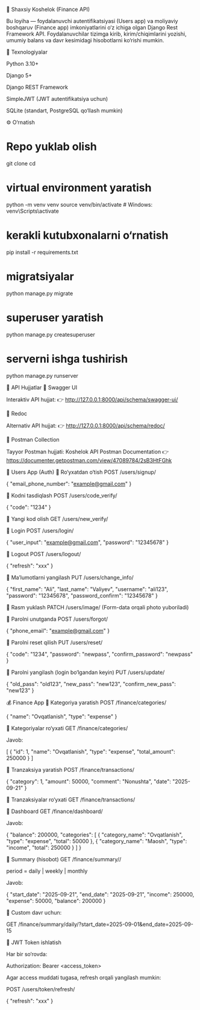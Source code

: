 📌 Shaxsiy Koshelok (Finance API)

Bu loyiha — foydalanuvchi autentifikatsiyasi (Users app) va moliyaviy boshqaruv (Finance app) imkoniyatlarini o‘z ichiga olgan Django Rest Framework API.
Foydalanuvchilar tizimga kirib, kirim/chiqimlarini yozishi, umumiy balans va davr kesimidagi hisobotlarni ko‘rishi mumkin.

🚀 Texnologiyalar

Python 3.10+

Django 5+

Django REST Framework

SimpleJWT (JWT autentifikatsiya uchun)

SQLite (standart, PostgreSQL qo‘llash mumkin)

⚙️ O‘rnatish
# Repo yuklab olish
git clone <repo-link>
cd <repo-folder>

# virtual environment yaratish
python -m venv venv
source venv/bin/activate  # Windows: venv\Scripts\activate

# kerakli kutubxonalarni o‘rnatish
pip install -r requirements.txt

# migratsiyalar
python manage.py migrate

# superuser yaratish
python manage.py createsuperuser

# serverni ishga tushirish
python manage.py runserver

📖 API Hujjatlar
🔹 Swagger UI

Interaktiv API hujjat:
👉 http://127.0.0.1:8000/api/schema/swagger-ui/

🔹 Redoc

Alternativ API hujjat:
👉 http://127.0.0.1:8000/api/schema/redoc/

🔹 Postman Collection

Tayyor Postman hujjati:
Koshelok API Postman Documentation
👉 https://documenter.getpostman.com/view/47089784/2sB3HtFGhk

👤 Users App (Auth)
🔹 Ro‘yxatdan o‘tish
POST /users/signup/

{
  "email_phone_number": "example@gmail.com"
}

🔹 Kodni tasdiqlash
POST /users/code_verify/

{ "code": "1234" }

🔹 Yangi kod olish
GET /users/new_verify/

🔹 Login
POST /users/login/

{
  "user_input": "example@gmail.com",
  "password": "12345678"
}

🔹 Logout
POST /users/logout/

{ "refresh": "xxx" }

🔹 Ma’lumotlarni yangilash
PUT /users/change_info/

{
  "first_name": "Ali",
  "last_name": "Valiyev",
  "username": "ali123",
  "password": "12345678",
  "password_confirm": "12345678"
}

🔹 Rasm yuklash
PATCH /users/image/
(Form-data orqali photo yuboriladi)

🔹 Parolni unutganda
POST /users/forgot/

{ "phone_email": "example@gmail.com" }

🔹 Parolni reset qilish
PUT /users/reset/

{
  "code": "1234",
  "password": "newpass",
  "confirm_password": "newpass"
}

🔹 Parolni yangilash (login bo‘lgandan keyin)
PUT /users/update/

{
  "old_pass": "old123",
  "new_pass": "new123",
  "confirm_new_pass": "new123"
}

💰 Finance App
🔹 Kategoriya yaratish
POST /finance/categories/

{
  "name": "Ovqatlanish",
  "type": "expense"
}

🔹 Kategoriyalar ro‘yxati
GET /finance/categories/


Javob:

[
  {
    "id": 1,
    "name": "Ovqatlanish",
    "type": "expense",
    "total_amount": 250000
  }
]

🔹 Tranzaksiya yaratish
POST /finance/transactions/

{
  "category": 1,
  "amount": 50000,
  "comment": "Nonushta",
  "date": "2025-09-21"
}

🔹 Tranzaksiyalar ro‘yxati
GET /finance/transactions/

🔹 Dashboard
GET /finance/dashboard/


Javob:

{
  "balance": 200000,
  "categories": [
    { "category_name": "Ovqatlanish", "type": "expense", "total": 50000 },
    { "category_name": "Maosh", "type": "income", "total": 250000 }
  ]
}

🔹 Summary (hisobot)
GET /finance/summary/<period>/


period = daily | weekly | monthly

Javob:

{
  "start_date": "2025-09-21",
  "end_date": "2025-09-21",
  "income": 250000,
  "expense": 50000,
  "balance": 200000
}


📌 Custom davr uchun:

GET /finance/summary/daily/?start_date=2025-09-01&end_date=2025-09-15

🔑 JWT Token ishlatish

Har bir so‘rovda:

Authorization: Bearer <access_token>


Agar access muddati tugasa, refresh orqali yangilash mumkin:

POST /users/token/refresh/

{ "refresh": "xxx" }